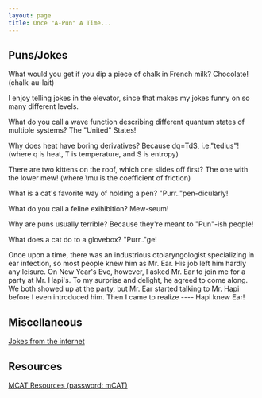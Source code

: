```yaml
---
layout: page
title: Once "A-Pun" A Time... 
---
```


## Puns/Jokes

What would you get if you dip a piece of chalk in French milk?
Chocolate! (chalk-au-lait)

I enjoy telling jokes in the elevator, since that makes my jokes funny on so many different levels.

What do you call a wave function describing different quantum states of multiple systems?
The "United" States! 

Why does heat have boring derivatives? Because dq=TdS, i.e."tedius"! (where q is heat, T is temperature, and S is entropy)

There are two kittens on the roof, which one slides off first? The one with the lower mew! (where \mu is the coefficient of friction)

What is a cat's favorite way of holding a pen?
"Purr.."pen-dicularly!

What do you call a feline exihibition?
Mew-seum!

Why are puns usually terrible?
Because they're meant to "Pun"-ish people!

What does a cat do to a glovebox?
"Purr.."ge!

Once upon a time, there was an industrious otolaryngologist specializing in ear infection, so most people knew him as Mr. Ear. His job left him hardly any leisure. On New Year's Eve, however, I asked Mr. Ear to join me for a party at Mr. Hapi's. To my surprise and delight, he agreed to come along. 
We both showed up at the party, but Mr. Ear started talking to Mr. Hapi before I even introduced him. Then I came to realize ----
Hapi knew Ear!


## Miscellaneous

<a href="http://www.rinkworks.com/jokes/">Jokes from the internet </a>

## Resources 

<a href="https://www.kaptest.com/myhome.jhtml">MCAT Resources (password: mCAT) </a>


